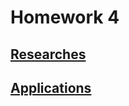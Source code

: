 # Homework 4

## [Researches](https://leusexmachina.github.io/StatisticsHomework/homework4/researches4)

## [Applications](https://leusexmachina.github.io/StatisticsHomework/homework4/applications4)